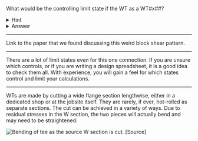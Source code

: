 What would be the controlling limit state if the WT as a WT#x##?

<details>
    <summary>Hint</summary>
    Here's a hint!
</details>

<details>
    <summary>Answer</summary>
    Simplified calculations...
</details>

-----------------------------------

Link to the paper that we found discussing this weird block shear pattern.

-----------------------------------

There are a lot of limit states even for this one connection.
If you are unsure which controls, or if you are writing a design spreadsheet, it is a good idea to check them all.
With experience, you will gain a feel for which states control and limit your calculations.

-----------------------------------

WTs are made by cutting a wide flange section lengthwise, either in a dedicated shop
or at the jobsite itself.
They are rarely, if ever, hot-rolled as separate sections.
The cut can be achieved in a variety of ways.
Due to residual stresses in the W section, the two pieces will actually bend
and may need to be straightened:

![Bending of tee as the source W section is cut. \[[Source](https://www.youtube.com/watch?v=x3qNUgCmbDY)\]](./bending-of-tee-when-cut.gif)
